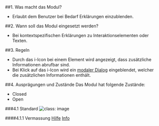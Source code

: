 ##1. Was macht das Modul?
*   Erlaubt dem Benutzer bei Bedarf Erklärungen einzublenden.

##2. Wann soll das Modul eingesetzt werden?
*   Bei kontextspezifischen Erklärungen zu Interaktionselementen oder Texten.

##3. Regeln
*   Durch das i-Icon bei einem Element wird angezeigt, dass zusätzliche Informationen abrufbar sind.
*   Bei Klick auf das i-Icon wird ein [modaler Dialog](https://digital.sbb.ch/de/mobile/module/modaler-dialog) eingeblendet, welcher die zusätzlichen Informationen enthält.

##4. Ausprägungen und Zustände
Das Modul hat folgende Zustände:
*   Closed
*   Open

###4.1 Standard
![](https://raw.githubusercontent.com/sbb-design-systems/mdsd/master/modules/12-tooltip/images/MM12_Close.png 'class: image')

####4.1.1 Vermassung
[Hilfe](https://sbb.invisionapp.com/d/main#/console/14051805/322943570/inspect)
[Info](https://sbb.invisionapp.com/d/main#/console/14051805/322943571/inspect)
